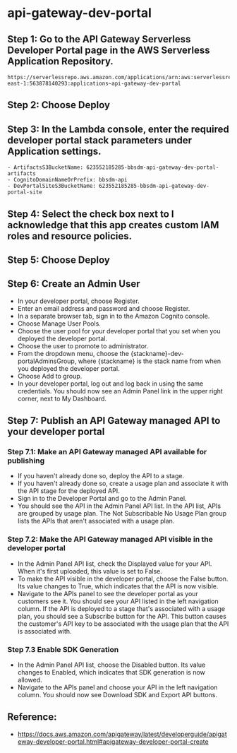 # api-gateway-dev-portal

## Step 1: Go to the API Gateway Serverless Developer Portal page in the AWS Serverless Application Repository.
```
https://serverlessrepo.aws.amazon.com/applications/arn:aws:serverlessrepo:us-east-1:563878140293:applications~api-gateway-dev-portal
```

## Step 2: Choose Deploy

## Step 3: In the Lambda console, enter the required developer portal stack parameters under Application settings.
```
- ArtifactsS3BucketName: 623552185285-bbsdm-api-gateway-dev-portal-artifacts
- CognitoDomainNameOrPrefix: bbsdm-api
- DevPortalSiteS3BucketName: 623552185285-bbsdm-api-gateway-dev-portal-site
```

## Step 4: Select the check box next to I acknowledge that this app creates custom IAM roles and resource policies.

## Step 5: Choose Deploy

## Step 6: Create an Admin User
- In your developer portal, choose Register.
- Enter an email address and password and choose Register.
- In a separate browser tab, sign in to the Amazon Cognito console.
- Choose Manage User Pools.
- Choose the user pool for your developer portal that you set when you deployed the developer portal.
- Choose the user to promote to administrator.
- From the dropdown menu, choose the {stackname}-dev-portalAdminsGroup, where {stackname} is the stack name from when you deployed the developer portal.
- Choose Add to group.
- In your developer portal, log out and log back in using the same credentials. You should now see an Admin Panel link in the upper right corner, next to My Dashboard.

## Step 7: Publish an API Gateway managed API to your developer portal
### Step 7.1: Make an API Gateway managed API available for publishing
- If you haven't already done so, deploy the API to a stage.
- If you haven't already done so, create a usage plan and associate it with the API stage for the deployed API.
- Sign in to the Developer Portal and go to the Admin Panel.
- You should see the API in the Admin Panel API list. In the API list, APIs are grouped by usage plan. The Not Subscribable No Usage Plan group lists the APIs that aren't associated with a usage plan.
### Step 7.2: Make the API Gateway managed API visible in the developer portal
- In the Admin Panel API list, check the Displayed value for your API. When it's first uploaded, this value is set to False.
- To make the API visible in the developer portal, choose the False button. Its value changes to True, which indicates that the API is now visible.
- Navigate to the APIs panel to see the developer portal as your customers see it. You should see your API listed in the left navigation column. If the API is deployed to a stage that's associated with a usage plan, you should see a Subscribe button for the API. This button causes the customer's API key to be associated with the usage plan that the API is associated with.
### Step 7.3 Enable SDK Generation
- In the Admin Panel API list, choose the Disabled button. Its value changes to Enabled, which indicates that SDK generation is now allowed.
- Navigate to the APIs panel and choose your API in the left navigation column. You should now see Download SDK and Export API buttons.

## Reference: 
- https://docs.aws.amazon.com/apigateway/latest/developerguide/apigateway-developer-portal.html#apigateway-developer-portal-create
